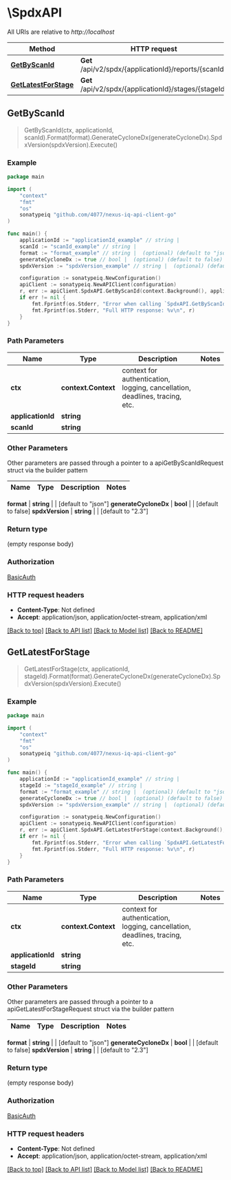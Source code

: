 # \SpdxAPI

All URIs are relative to *http://localhost*

Method | HTTP request | Description
------------- | ------------- | -------------
[**GetByScanId**](SpdxAPI.md#GetByScanId) | **Get** /api/v2/spdx/{applicationId}/reports/{scanId} | 
[**GetLatestForStage**](SpdxAPI.md#GetLatestForStage) | **Get** /api/v2/spdx/{applicationId}/stages/{stageId} | 



## GetByScanId

> GetByScanId(ctx, applicationId, scanId).Format(format).GenerateCycloneDx(generateCycloneDx).SpdxVersion(spdxVersion).Execute()



### Example

```go
package main

import (
	"context"
	"fmt"
	"os"
	sonatypeiq "github.com/4077/nexus-iq-api-client-go"
)

func main() {
	applicationId := "applicationId_example" // string | 
	scanId := "scanId_example" // string | 
	format := "format_example" // string |  (optional) (default to "json")
	generateCycloneDx := true // bool |  (optional) (default to false)
	spdxVersion := "spdxVersion_example" // string |  (optional) (default to "2.3")

	configuration := sonatypeiq.NewConfiguration()
	apiClient := sonatypeiq.NewAPIClient(configuration)
	r, err := apiClient.SpdxAPI.GetByScanId(context.Background(), applicationId, scanId).Format(format).GenerateCycloneDx(generateCycloneDx).SpdxVersion(spdxVersion).Execute()
	if err != nil {
		fmt.Fprintf(os.Stderr, "Error when calling `SpdxAPI.GetByScanId``: %v\n", err)
		fmt.Fprintf(os.Stderr, "Full HTTP response: %v\n", r)
	}
}
```

### Path Parameters


Name | Type | Description  | Notes
------------- | ------------- | ------------- | -------------
**ctx** | **context.Context** | context for authentication, logging, cancellation, deadlines, tracing, etc.
**applicationId** | **string** |  | 
**scanId** | **string** |  | 

### Other Parameters

Other parameters are passed through a pointer to a apiGetByScanIdRequest struct via the builder pattern


Name | Type | Description  | Notes
------------- | ------------- | ------------- | -------------


 **format** | **string** |  | [default to &quot;json&quot;]
 **generateCycloneDx** | **bool** |  | [default to false]
 **spdxVersion** | **string** |  | [default to &quot;2.3&quot;]

### Return type

 (empty response body)

### Authorization

[BasicAuth](../README.md#BasicAuth)

### HTTP request headers

- **Content-Type**: Not defined
- **Accept**: application/json, application/octet-stream, application/xml

[[Back to top]](#) [[Back to API list]](../README.md#documentation-for-api-endpoints)
[[Back to Model list]](../README.md#documentation-for-models)
[[Back to README]](../README.md)


## GetLatestForStage

> GetLatestForStage(ctx, applicationId, stageId).Format(format).GenerateCycloneDx(generateCycloneDx).SpdxVersion(spdxVersion).Execute()



### Example

```go
package main

import (
	"context"
	"fmt"
	"os"
	sonatypeiq "github.com/4077/nexus-iq-api-client-go"
)

func main() {
	applicationId := "applicationId_example" // string | 
	stageId := "stageId_example" // string | 
	format := "format_example" // string |  (optional) (default to "json")
	generateCycloneDx := true // bool |  (optional) (default to false)
	spdxVersion := "spdxVersion_example" // string |  (optional) (default to "2.3")

	configuration := sonatypeiq.NewConfiguration()
	apiClient := sonatypeiq.NewAPIClient(configuration)
	r, err := apiClient.SpdxAPI.GetLatestForStage(context.Background(), applicationId, stageId).Format(format).GenerateCycloneDx(generateCycloneDx).SpdxVersion(spdxVersion).Execute()
	if err != nil {
		fmt.Fprintf(os.Stderr, "Error when calling `SpdxAPI.GetLatestForStage``: %v\n", err)
		fmt.Fprintf(os.Stderr, "Full HTTP response: %v\n", r)
	}
}
```

### Path Parameters


Name | Type | Description  | Notes
------------- | ------------- | ------------- | -------------
**ctx** | **context.Context** | context for authentication, logging, cancellation, deadlines, tracing, etc.
**applicationId** | **string** |  | 
**stageId** | **string** |  | 

### Other Parameters

Other parameters are passed through a pointer to a apiGetLatestForStageRequest struct via the builder pattern


Name | Type | Description  | Notes
------------- | ------------- | ------------- | -------------


 **format** | **string** |  | [default to &quot;json&quot;]
 **generateCycloneDx** | **bool** |  | [default to false]
 **spdxVersion** | **string** |  | [default to &quot;2.3&quot;]

### Return type

 (empty response body)

### Authorization

[BasicAuth](../README.md#BasicAuth)

### HTTP request headers

- **Content-Type**: Not defined
- **Accept**: application/json, application/octet-stream, application/xml

[[Back to top]](#) [[Back to API list]](../README.md#documentation-for-api-endpoints)
[[Back to Model list]](../README.md#documentation-for-models)
[[Back to README]](../README.md)


